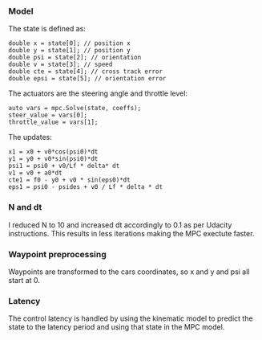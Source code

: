 
### Model

The state is defined as:

```
double x = state[0]; // position x
double y = state[1]; // position y
double psi = state[2]; // orientation
double v = state[3]; // speed
double cte = state[4]; // cross track error
double epsi = state[5]; // orientation error
```

The actuators are the steering angle and throttle level:

```
auto vars = mpc.Solve(state, coeffs);
steer_value = vars[0];
throttle_value = vars[1];
```

The updates:

```
x1 = x0 + v0*cos(psi0)*dt
y1 = y0 + v0*sin(psi0)*dt
psi1 = psi0 + v0/Lf * delta* dt
v1 = v0 + a0*dt
cte1 = f0 - y0 + v0 * sin(eps0)*dt
eps1 = psi0 - psides + v0 / Lf * delta * dt
```


### N and dt

I reduced N to 10 and increased dt accordingly to 0.1 as per Udacity instructions. This results in less iterations making the MPC exectute faster.

### Waypoint preprocessing

Waypoints are transformed to the cars coordinates, so x and y and psi all start at 0.


### Latency

The control latency is handled by using the kinematic model to predict the state to the latency period and using that state in the MPC model.
